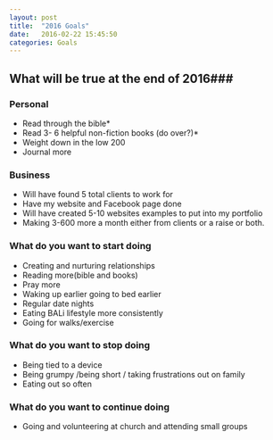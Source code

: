 ```yaml
---
layout: post
title:  "2016 Goals"
date:   2016-02-22 15:45:50
categories: Goals
---
```



## What will be true at the end of 2016###

### Personal ###
* Read through the bible*
* Read 3- 6 helpful non-fiction books (do over?)*
* Weight down in the low 200
* Journal more

### Business ###
* Will have found 5 total clients to work for
* Have my website and Facebook page done 
* Will have created 5-10 websites examples to put into my portfolio
* Making 3-600 more a month either from clients or a raise or both.

### What do you want to start doing ###
* Creating and nurturing relationships 
* Reading more(bible and books)
* Pray more 
* Waking up earlier going to bed earlier
* Regular date nights
* Eating BALi lifestyle more consistently 
* Going for walks/exercise  

### What do you want to stop doing ###
* Being tied to a device 
* Being grumpy /being short / taking frustrations out on family 
* Eating out so often


### What do you want to continue doing ###
* Going and volunteering at church and attending small groups
